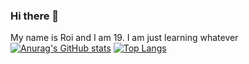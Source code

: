 ### Hi there 👋
My name is Roi and I am 19. 
I am just learning whatever
[![Anurag's GitHub stats](https://github-readme-stats.vercel.app/api?username=Sibo523)](https://github.com/anuraghazra/github-readme-stats)
[![Top Langs](https://github-readme-stats-git-masterrstaa-rickstaa.vercel.app/api/top-langs/?username=Sibo523)](https://github.com/anuraghazra/github-readme-stats)

<!--
**Sibo523/Sibo523** is a ✨ _special_ ✨ repository because its `README.md` (this file) appears on your GitHub profile.

Here are some ideas to get you started:

- 🔭 I’m currently working on learning and ex
- 🌱 I’m currently learning ...
- 👯 I’m looking to collaborate on ...
- 🤔 I’m looking for help with ...
- 💬 Ask me about ...
- 📫 How to reach me: ...
- ⚡ Fun fact: ...
-->

